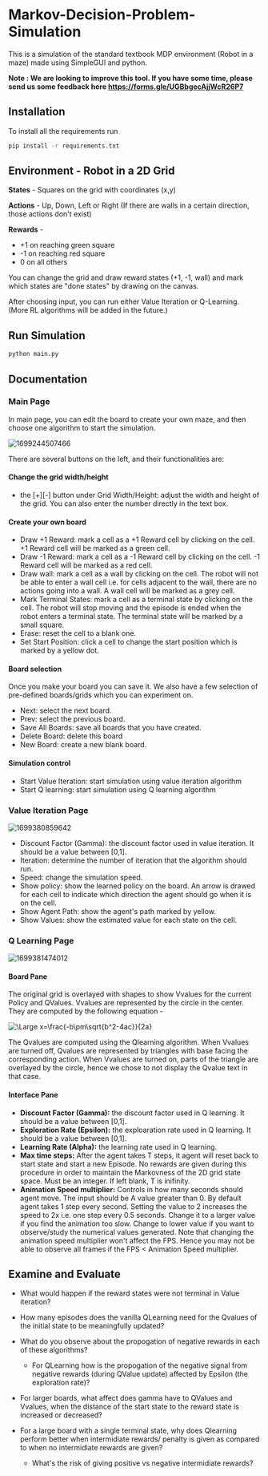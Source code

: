 # Markov-Decision-Problem-Simulation

This is a simulation of the standard textbook MDP environment (Robot in a maze) made using SimpleGUI and python.

**Note : We are looking to improve this tool. If you have some time, please send us some feedback here https://forms.gle/UGBbgecAjjWcR26P7**

## Installation

To install all the requirements run

```bash
pip install -r requirements.txt
```

## Environment - Robot in a 2D Grid

**States** - Squares on the grid with coordinates (x,y)

**Actions** - Up, Down, Left or Right (If there are walls in a certain direction, those actions don't exist)

**Rewards** -

* +1 on reaching green square
* -1 on reaching red square
* 0 on all others

You can change the grid and draw reward states (+1, -1, wall) and mark which states are "done states" by drawing on the canvas.

After choosing input, you can run either Value Iteration or Q-Learning. (More RL algorithms will be added in the future.)

## Run Simulation

```bash
python main.py
```

## Documentation

### Main Page

In main page, you can edit the board to create your own maze, and then choose one algorithm to start the simulation.

![1699244507466](image/README/1699244507466.png)

There are several buttons on the left, and their functionalities are:

#### Change the grid width/height

* the [+][-] button under Grid Width/Height: adjust the width and height of the grid. You can also enter the number directly in the text box.

#### Create your own board

* Draw +1 Reward: mark a cell as a +1 Reward cell by clicking on the cell. +1 Reward cell will be marked as a green cell.
* Draw -1 Reward: mark a cell as a -1 Reward cell by clicking on the cell. -1 Reward cell will be marked as a red cell.
* Draw wall: mark a cell as a wall by clicking on the cell. The robot will not be able to enter a wall cell i.e. for cells adjacent to the wall, there are no actions going into a wall. A wall cell will be marked as a grey cell.
* Mark Terminal States: mark a cell as a terminal state by clicking on the cell. The robot will stop moving and the episode is ended when the robot enters a terminal state. The terminal state will be marked by a small square.
* Erase: reset the cell to a blank one.
* Set Start Position: click a cell to change the start position which is marked by a yellow dot.

#### Board selection

Once you make your board you can save it. We also have a few selection of pre-defined boards/grids which you can experiment on.

* Next: select the next board.
* Prev: select the previous board.
* Save All Boards: save all boards that you have created.
* Delete Board: delete this board
* New Board: create a new blank board.

#### Simulation control

* Start Value Iteration: start simulation using value iteration algorithm
* Start Q learning: start simulation using Q learning algorithm

### Value Iteration Page

![1699380859642](image/README/1699380859642.png)

* Discount Factor (Gamma): the discount factor used in value iteration. It should be a value between [0,1].
* Iteration: determine the number of iteration that the algorithm should run.
* Speed: change the simulation speed.
* Show policy: show the learned policy on the board. An arrow is drawed for each cell to indicate which direction the agent should go when it is on the cell.
* Show Agent Path: show the agent's path marked by yellow.
* Show Values: show the estimated value for each state on the cell.

### Q Learning Page

![1699381474012](image/README/1699381474012.png)

#### Board Pane
The original grid is overlayed with shapes to show Vvalues for the current Policy and QValues. 
Vvalues are represented by the circle in the center. They are computed by the following equation - 

![\Large x=\frac{-b\pm\sqrt{b^2-4ac}}{2a}](https://latex.codecogs.com/svg.latex?\Large&space;V\(s\)=\sum_{a}\pi_\epsilon\(a\)Q\(s,a\))


The Qvalues are computed using the Qlearning algorithm. When Vvalues are turned off, Qvalues are represented by triangles with base facing the corresponding action. When Vvalues are turned on, parts of the triangle are overlayed by the circle, hence we chose to not display the Qvalue text in that case.

#### Interface Pane
* **Discount Factor (Gamma):** the discount factor used in Q learning. It should be a value between [0,1].
* **Exploration Rate (Epsilon):** the exploaration rate used in Q learning. It should be a value between [0,1].
* **Learning Rate (Alpha):** the learning rate used in Q learning.
* **Max time steps:** After the agent takes T steps, it agent will reset back to start state and start a new Episode. No rewards are given during this procedure in order to maintain the Markovness of the 2D grid state space. Must be an integer. If left blank, T is inifinity.
* **Animation Speed multiplier:** Controls in how many seconds should agent move. The input should be A value greater than 0. By default agent takes 1 step every second. Setting the value to 2 increases the speed to 2x i.e. one step every 0.5 seconds. Change it to a larger value if you find the animation too slow. Change to lower value if you want to observe/study the numerical values generated. Note that changing the animation speed multiplier won't affect the FPS. Hence you may not be able to observe all frames if the FPS < Animation Speed multiplier.



## Examine and Evaluate
- What would happen if the reward states were not terminal in Value iteration?
- How many episodes does the vanilla QLearning need for the Qvalues of the initial state to be meaningfully updated?
- What do you observe about the propogation of negative rewards in each of these algorithms? 

  - For QLearning how is the propogation of the negative signal from negative rewards (during QValue update) affected by Epsilon (the exploration rate)?

- For larger boards, what affect does gamma have to QValues and Vvalues, when the distance of the start state to the reward state is increased or decreased?

- For a large board with a single terminal state, why does Qlearning perform better when intermidiate rewards/ penalty is given as compared to when no intermidiate rewards are given? 

  - What's the risk of giving positive vs negative intermidiate rewards?
